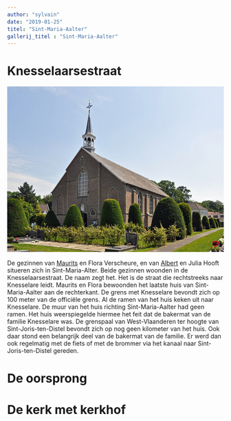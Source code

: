 ```yaml
---
author: "sylvain"
date: "2019-01-25"
titel: "Sint-Maria-Aalter"
gallerij_titel : "Sint-Maria-Aalter"
---
```

# Knesselaarsestraat

![](./achtergrond.jpg)

De gezinnen van [Maurits](1916-maurits-de-bleeckere) en Flora Verscheure, en van [Albert](1918-albert-de-bleeckere) en Julia Hooft situeren zich in Sint-Maria-Alter. Beide gezinnen woonden in de Knesselaarsestraat. De naam zegt het. Het is de straat die rechtstreeks naar Knesselare leidt. Maurits en Flora bewoonden het laatste huis van Sint-Maria-Aalter aan de rechterkant. De grens met Knesselare bevondt zich op 100 meter van de officiële grens. Al de ramen van het huis keken uit naar Knesselare. De muur van het huis richting Sint-Maria-Aalter had geen ramen. Het huis weerspiegelde hiermee het feit dat de bakermat van de familie Knesselare was. De grenspaal van West-Vlaanderen ter hoogte van Sint-Joris-ten-Distel bevondt zich op nog geen kilometer van het huis. Ook daar stond een belangrijk deel van de bakermat van de familie. Er werd dan ook regelmatig met de fiets of met de brommer via het kanaal naar Sint-Joris-ten-Distel gereden.   

# De oorsprong


# De kerk met kerkhof

